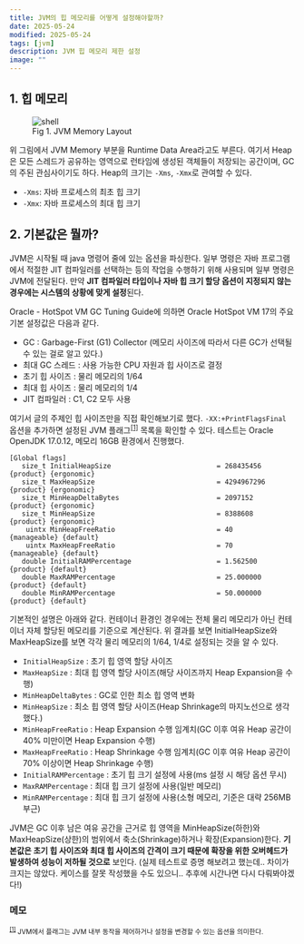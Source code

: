 ```yaml
---
title: JVM의 힙 메모리를 어떻게 설정해야할까?
date: 2025-05-24
modified: 2025-05-24
tags: [jvm]
description: JVM 힙 메모리 제한 설정
image: ""
---
```


## 1. 힙 메모리

<figure>
<img src="/jvm-memory-size/jvm-memory-layout.png" alt="shell">
<figcaption>Fig 1. JVM Memory Layout</figcaption>
</figure>

위 그림에서 JVM Memory 부분을 Runtime Data Area라고도 부른다. 여기서 Heap은 모든 스레드가 공유하는 영역으로 런타임에 생성된 객체들이 저장되는 공간이며,
GC의 주된 관심사이기도 하다. Heap의 크기는 `-Xms`, `-Xmx`로 관여할 수 있다.

- `-Xms`: 자바 프로세스의 최초 힙 크기
- `-Xmx`: 자바 프로세스의 최대 힙 크기

## 2. 기본값은 뭘까?

JVM은 시작될 때 java 명령어 줄에 있는 옵션을 파싱한다. 일부 명령은 자바 프로그램에서 적절한 JIT 컴파일러를 선택하는 등의 작업을 수행하기 위해 사용되며 일부 명령은 JVM에 전달된다. 만약 **JIT 컴파일러 타입이나 자바 힙 크기 할당 옵션이 지정되지 않는 경우에는 시스템의 상황에 맞게 설정**된다.

<a herf = "https://docs.oracle.com/en/java/javase/17/gctuning/hotspot-virtual-machine-garbage-collection-tuning-guide.pdf" rel="noopener" target="_blank">Oracle - HotSpot VM GC Tuning Guide</a>에 의하면 Oracle HotSpot VM 17의 주요 기본 설정값은 다음과 같다.

- GC : Garbage-First (G1) Collector (메모리 사이즈에 따라서 다른 GC가 선택될 수 있는 걸로 알고 있다.)
- 최대 GC 스레드 : 사용 가능한 CPU 자원과 힙 사이즈로 결정
- 초기 힙 사이즈 : 물리 메모리의 1/64
- 최대 힙 사이즈 : 물리 메모리의 1/4
- JIT 컴파일러 : C1, C2 모두 사용

여기서 글의 주제인 힙 사이즈만을 직접 확인해보기로 했다. `-XX:+PrintFlagsFinal` 옵션을 추가하면 설정된 JVM 플래그<sup id="flag">[[1]](#user-ref)</sup> 목록을 확인할 수 있다.
테스트는 Oracle OpenJDK 17.0.12, 메모리 16GB 환경에서 진행했다.

```
[Global flags]
   size_t InitialHeapSize                          = 268435456                                 {product} {ergonomic}
   size_t MaxHeapSize                              = 4294967296                                {product} {ergonomic}
   size_t MinHeapDeltaBytes                        = 2097152                                   {product} {ergonomic}
   size_t MinHeapSize                              = 8388608                                   {product} {ergonomic}
    uintx MinHeapFreeRatio                         = 40                                     {manageable} {default}
    uintx MaxHeapFreeRatio                         = 70                                     {manageable} {default}
   double InitialRAMPercentage                     = 1.562500                                  {product} {default}
   double MaxRAMPercentage                         = 25.000000                                 {product} {default}
   double MinRAMPercentage                         = 50.000000                                 {product} {default}
```

기본적인 설명은 아래와 같다. 컨테이너 환경인 경우에는 전체 물리 메모리가 아닌 컨테이너 자체 할당된 메모리를 기준으로 계산된다. 위 결과를 보면 InitialHeapSize와 MaxHeapSize를 보면 각각 물리 메모리의 1/64, 1/4로 설정되는 것을 알 수 있다.

- `InitialHeapSize` : 초기 힙 영역 할당 사이즈
- `MaxHeapSize` : 최대 힙 영역 할당 사이즈(해당 사이즈까지 Heap Expansion을 수행)
- `MinHeapDeltaBytes` : GC로 인한 최소 힙 영역 변화
- `MinHeapSize` : 최소 힙 영역 할당 사이즈(Heap Shrinkage의 마지노선으로 생각했다.)
- `MinHeapFreeRatio` : Heap Expansion 수행 임계치(GC 이후 여유 Heap 공간이 40% 미만이면 Heap Expansion 수행)
- `MaxHeapFreeRatio` : Heap Shrinkage 수행 임계치(GC 이후 여유 Heap 공간이 70% 이상이면 Heap Shrinkage 수행)
- `InitialRAMPercentage` : 초기 힙 크기 설정에 사용(ms 설정 시 해당 옵션 무시)
- `MaxRAMPercentage` : 최대 힙 크기 설정에 사용(일반 메모리)
- `MinRAMPercentage` : 최대 힙 크기 설정에 사용(소형 메모리, 기준은 대략 256MB 부근)

JVM은 GC 이후 남은 여유 공간을 근거로 힙 영역을 MinHeapSize(하한)와 MaxHeapSize(상한)의 범위에서 축소(Shrinkage)하거나 확장(Expansion)한다. **기본값은 초기 힙 사이즈와 최대 힙 사이즈의 간격이 크기 때문에 확장을 위한 오버헤드가 발생하여 성능이 저하될 것으로** 보인다. (실제 테스트로 증명 해보려고 했는데.. 차이가 크지는 않았다. 케이스를 잘못 작성했을 수도 있으니.. 추후에 시간나면 다시 다뤄봐야겠다!)

### 메모

<small id="user-ref"><sup>[[1]](#flag)</sup> JVM에서 플래그는 JVM 내부 동작을 제어하거나 설정을 변경할 수 있는 옵션을 의미한다.</small>
